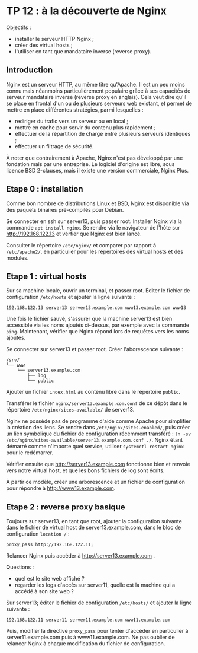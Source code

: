 # TP 12 : à la découverte de Nginx

Objectifs :

- installer le serveur HTTP Nginx ;
- créer des virtual hosts ;
- l'utiliser en tant que mandataire inverse (reverse proxy).

## Introduction

Nginx est un serveur HTTP, au même titre qu'Apache. Il est un peu moins connu
mais néanmoins particulièrement populaire grâce à ses capacités de serveur
mandataire inverse (reverse proxy en anglais). Cela veut dire qu'il se place en
frontal d'un ou de plusieurs serveurs web existant, et permet de mettre en
place différentes stratégies, parmi lesquelles :

- rediriger du trafic vers un serveur ou en local ;
- mettre en cache pour servir du contenu plus rapidement ;
- effectuer de la répartition de charge entre plusieurs serveurs identiques ;
- effectuer un filtrage de sécurité.

À noter que contrairement à Apache, Nginx n'est pas développé par une fondation
mais par une entreprise. Le logiciel d'origine est libre, sous licence BSD
2-clauses, mais il existe une version commerciale, Nginx Plus.

## Etape 0 : installation

Comme bon nombre de distributions Linux et BSD, Nginx est disponible via des
paquets binaires pré-compilés pour Debian. 

Se connecter en ssh sur server13, puis passer root. Installer Nginx via la
commande `apt install nginx`. Se rendre via le navigateur de l'hôte sur
http://192.168.122.13 et vérfier que Nginx est bien lancé.

Consulter le répertoire `/etc/nginx/` et comparer par rapport à
`/etc/apache2/`, en particulier pour les répertoires des virtual hosts et des
modules.

## Etape 1 : virtual hosts

Sur sa machine locale, ouvrir un terminal, et passer root. Editer le fichier de
configuration `/etc/hosts` et ajouter la ligne suivante :

```
192.168.122.13 server13 server13.example.com www13.example.com www13
```
Une fois le fichier sauvé, s'assurer que la machine server13 est bien
accessible via les noms ajoutés ci-dessus, par exemple avec la commande `ping`.
Maintenant, vérifier que Nginx répond lors de requêtes vers les noms ajoutes.

Se connecter sur server13 et passer root. Créer l'aborescence suivante :

```
/srv/
└── www
    └── server13.example.com
        ├── log
        └── public
```

Ajouter un fichier `index.html` au contenu libre dans le répertoire `public`.

Transférer le fichier `nginx/server13.example.com.conf` de ce dépôt dans le
répertoire `/etc/nginx/sites-available/` de server13.

Nginx ne possède pas de programme d'aide comme Apache pour simplifier la
création des liens. Se rendre dans `/etc/nginx/sites-enabled/`, puis créer un
lien symbolique du fichier de configuration récemment transféré : `ln -sv
/etc/nginx/sites-available/server13.example.com.conf ./`. Nginx étant démarré
comme n'importe quel service, utiliser `systemctl restart nginx` pour le
redémarrer.

Vérifier ensuite que http://server13.example.com fonctionne bien et renvoie
vers notre virtual host, et que les bons fichiers de log sont écrits.

À partir ce modèle, créer une arborescence et un fichier de configuration pour
répondre à http://www13.example.com.


## Etape 2 : reverse proxy basique

Toujours sur server13, en tant que root, ajouter la configuration suivante dans
le fichier de virtual host de server13.example.com, dans le bloc de
configuration `location /` :

```
proxy_pass http://192.168.122.11;
```

Relancer Nginx puis accéder à http://server13.example.com .

Questions : 
- quel est le site web affiché ?
- regarder les logs d'accès sur server11, quelle est la machine qui a accédé à
  son site web ?

Sur server13; éditer le fichier de configuration `/etc/hosts/` et ajouter la ligne suivante :

```
192.168.122.11 server11 server11.example.com www11.example.com
```

Puis, modifier la directive `proxy_pass` pour tenter d'accéder en particulier à
server11.example.com puis à www11.example.com. Ne pas oublier de relancer Nginx
à chaque modification du fichier de configuration.
